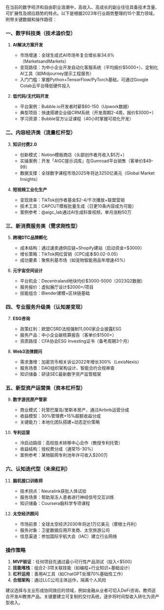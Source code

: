 在当前的数字经济和自由职业浪潮中，高收入、高成长的副业往往具备技术含量、可扩展性及顺应趋势的特点。以下是根据2023年行业趋势整理的15个潜力领域，附带关键数据和操作路径：

### 一、数字科技类（技术溢价型）
1. **AI解决方案开发**
   - 市场增速：全球生成式AI市场年复合增长率34.6%（MarketsandMarkets）
   - 变现路径：为中小企业开发自动化客服系统（平均报价$5000+）、定制化AI工具（如Midjourney提示工程服务）
   - 入门门槛：掌握Python+TensorFlow/PyTorch基础，可通过Google Colab云平台降低硬件投入

2. **低代码/无代码开发**
   - 平台案例：Bubble.io开发者时薪$80-150（Upwork数据）
   - 典型项目：快速搭建企业级CRM系统（开发周期2-4周，报价$3000+）
   - 学习资源：Bubble官方认证课程（40小时掌握可视化开发）

### 二、内容经济类（流量杠杆型）
3. **知识付费2.0**
   - 创新模式：Notion模板商店（头部创作者月收入$5万+）
   - 实操案例：开发「AIGC提示词库」在Gumroad平台销售（客单价$49-99）
   - 数据支撑：全球数字课程市场2025年将达3250亿美元（Global Market Insights）

4. **短视频工业化生产**
   - 变现效率：TikTok创作者基金$2-4/千次播放+联盟营销
   - 技术工具：CAPCUT模板批量生成（日更10条内容成为可能）
   - 案例参考：@aigc_lab通过AI生成科普视频，单月涨粉50万

### 三、新消费服务类（需求刚性型）
5. **跨境DTC品牌孵化**
   - 成本结构：通过速卖通供应链+Shopify建站（启动资金<$3000）
   - 增长策略：TikTok网红营销（CPC成本$0.02-0.05）
   - 成功要素：聚焦利基市场（如宠物智能用品年增速45%）

6. **元宇宙空间设计**
   - 平台机会：Decentraland地块均价$3000-5000（2023Q2数据）
   - 服务报价：虚拟展厅设计$2000+/项目
   - 技能组合：Blender建模+区块链基础

### 四、专业服务升级类（认知差变现）
7. **ESG咨询**
   - 政策红利：欧盟CSRD法规强制11,000家企业披露ESG
   - 服务产品：中小企业碳核算报告（客单价$1500+）
   - 资质路径：CFA协会ESG Investing证书（备考周期3个月）

8. **Web3法律顾问**
   - 需求激增：加密货币相关诉讼2022年增长300%（LexisNexis）
   - 服务场景：DAO组织架构设计、智能合约合规审查
   - 知识储备：研读SEC最新数字资产监管框架

### 五、新型资产运营类（资本杠杆型）
9. **数字游民房产管家**
   - 商业模式：托管巴厘岛/里斯本房产，通过Airbnb运营分成
   - 收益模型：30%管理费+15%超额收益分成
   - 关键能力：本地化团队搭建+动态定价策略

10. **专利运营**
    - 冷启动路径：高校技术转移中心合作（教授专利托管）
    - 收益结构：授权费分成（通常15-30%）
    - 案例参考：某物联网专利池年许可收入$200万

### 六、认知迭代型（未来红利）
11. **脑机接口训练师**
    - 技术拐点：Neuralink获批人体试验
    - 服务场景：帮助渐冻人患者进行神经信号交互训练
    - 知识储备：Coursera脑科学专项课程

12. **太空经济顾问**
    - 市场前景：全球太空经济2030年将达1万亿美元（摩根士丹利）
    - 服务对象：卫星数据应用开发商、太空旅游公司
    - 信息渠道：参加国际宇航大会（IAC）建立行业网络

### 操作策略
1. **MVP验证**：任何项目先通过最小可行性产品测试（投入<$500）
2. **技能堆栈**：组合2-3项关联技能（如编程+行业知识+基础设计）
3. **杠杆运用**：善用AI工具（如ChatGPT处理70%基础性工作）
4. **合规架构**：通过LLC公司主体运作，隔离个人风险

建议选择与主业形成协同效应的领域，例如金融从业者可切入DeFi咨询，教师适合开发AI教育产品。关键要建立可复制的交付系统，逐步将时间型收入转化为资产型收入。

